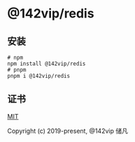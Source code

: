 # @142vip/redis

## 安装

```shell
# npm
npm install @142vip/redis
# pnpm
pnpm i @142vip/redis
```

## 证书

[MIT](https://opensource.org/license/MIT)

Copyright (c) 2019-present, @142vip 储凡
